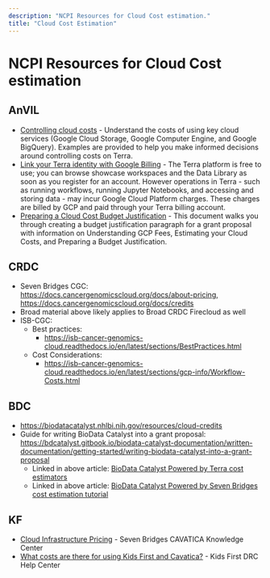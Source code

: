 ```yaml
---
description: "NCPI Resources for Cloud Cost estimation."
title: "Cloud Cost Estimation"
---
```


# NCPI Resources for Cloud Cost estimation

## AnVIL

- [Controlling cloud costs](https://support.terra.bio/hc/en-us/sections/360006459511-Controlling-Cloud-costs) - Understand the costs of using key cloud services (Google Cloud Storage, Google Computer Engine, and Google BigQuery). Examples are provided to help you make informed decisions around controlling costs on Terra.
- [Link your Terra identity with Google Billing](https://support.terra.bio/hc/en-us/articles/360026182251-How-to-set-up-billing-projects-and-Google-Billing-Accounts) - The Terra platform is free to use; you can browse showcase workspaces and the Data Library as soon as you register for an account. However operations in Terra - such as running workflows, running Jupyter Notebooks, and accessing and storing data - may incur Google Cloud Platform charges. These charges are billed by GCP and paid through your Terra billing account.
- [Preparing a Cloud Cost Budget Justification](https://anvilproject.org/learn/investigators/budget-templates) - This document walks you through creating a budget justification paragraph for a grant proposal with information on Understanding GCP Fees, Estimating your Cloud Costs, and Preparing a Budget Justification.

## CRDC

- Seven Bridges CGC: <https://docs.cancergenomicscloud.org/docs/about-pricing>, <https://docs.cancergenomicscloud.org/docs/credits>
- Broad material above likely applies to Broad CRDC Firecloud as well
- ISB-CGC:
    - Best practices:
        - <https://isb-cancer-genomics-cloud.readthedocs.io/en/latest/sections/BestPractices.html>
    - Cost Considerations:
        - <https://isb-cancer-genomics-cloud.readthedocs.io/en/latest/sections/gcp-info/Workflow-Costs.html>

## BDC

- <https://biodatacatalyst.nhlbi.nih.gov/resources/cloud-credits>
- Guide for writing BioData Catalyst into a grant proposal:
  <https://bdcatalyst.gitbook.io/biodata-catalyst-documentation/written-documentation/getting-started/writing-biodata-catalyst-into-a-grant-proposal>
    - Linked in above article:
      [BioData Catalyst Powered by Terra cost estimators](https://support.terra.bio/hc/en-us/articles/360037862771-How-much-did-a-workflow-analysis-cost-#h_01EX5EDKS3JTYAGNN5NYH7NNZT)
    - Linked in above article: [BioData Catalyst Powered by Seven Bridges cost estimation tutorial](https://sb-biodatacatalyst.readme.io/docs/estimate-and-manage-your-cloud-costs)

## KF

- [Cloud Infrastructure Pricing](https://docs.cavatica.org/docs/cloud-infrastructure-pricing) - Seven Bridges CAVATICA Knowledge Center
- [What costs are there for using Kids First and Cavatica?](https://www.notion.so/d3b/What-costs-are-there-for-using-Kids-First-data-and-Cavatica-860ec33e18ee41fd995145ee35b884d6) - Kids First DRC Help Center
